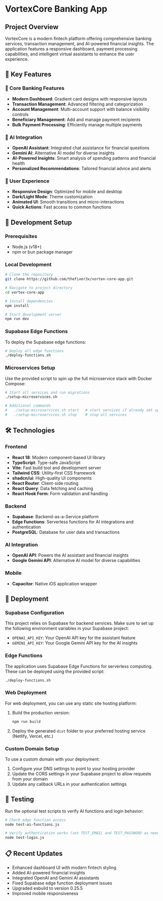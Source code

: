 # VortexCore Banking App

## Project Overview

VortexCore is a modern fintech platform offering comprehensive banking services, transaction management, and AI-powered financial insights. The application features a responsive dashboard, payment processing capabilities, and intelligent virtual assistants to enhance the user experience.

## 🚀 Key Features

### 💼 Core Banking Features
- **Modern Dashboard**: Gradient card designs with responsive layouts
- **Transaction Management**: Advanced filtering and categorization
- **Account Management**: Multi-account support with balance visibility controls
- **Beneficiary Management**: Add and manage payment recipients
- **Bulk Payment Processing**: Efficiently manage multiple payments

### 🤖 AI Integration
- **OpenAI Assistant**: Integrated chat assistance for financial questions
- **Gemini AI**: Alternative AI model for diverse insights
- **AI-Powered Insights**: Smart analysis of spending patterns and financial health
- **Personalized Recommendations**: Tailored financial advice and alerts

### 🎨 User Experience
- **Responsive Design**: Optimized for mobile and desktop
- **Dark/Light Mode**: Theme customization
- **Animated UI**: Smooth transitions and micro-interactions
- **Quick Actions**: Fast access to common functions

## 🧰 Development Setup

### Prerequisites
- Node.js (v18+)
- npm or bun package manager

### Local Development

```sh
# Clone the repository
git clone https://github.com/thefixer3x/vortex-core-app.git

# Navigate to project directory
cd vortex-core-app

# Install dependencies
npm install

# Start development server
npm run dev
```


### Supabase Edge Functions
To deploy the Supabase edge functions:

```sh
# Deploy all edge functions
./deploy-functions.sh
```

### Microservices Setup
Use the provided script to spin up the full microservice stack with Docker Compose:

```sh
# Start all services and run migrations
./setup-microservices.sh

# Additional commands
#   ./setup-microservices.sh start   # start services if already set up
#   ./setup-microservices.sh stop    # stop all services
```

## 🛠️ Technologies

### Frontend
- **React 18**: Modern component-based UI library
- **TypeScript**: Type-safe JavaScript
- **Vite**: Fast build tool and development server
- **Tailwind CSS**: Utility-first CSS framework
- **shadcn/ui**: High-quality UI components
- **React Router**: Client-side routing
- **React Query**: Data fetching and caching
- **React Hook Form**: Form validation and handling

### Backend
- **Supabase**: Backend-as-a-Service platform
- **Edge Functions**: Serverless functions for AI integrations and authentication
- **PostgreSQL**: Database for user data and transactions

### AI Integration
- **OpenAI API**: Powers the AI assistant and financial insights
- **Google Gemini API**: Alternative AI model for diverse capabilities

### Mobile
- **Capacitor**: Native iOS application wrapper

## 🚀 Deployment

### Supabase Configuration

This project relies on Supabase for backend services. Make sure to set up the following environment variables in your Supabase project:

- `OPENAI_API_KEY`: Your OpenAI API key for the assistant feature
- `GEMINI_API_KEY`: Your Google Gemini API key for the AI insights

### Edge Functions

The application uses Supabase Edge Functions for serverless computing. These can be deployed using the provided script:

```sh
./deploy-functions.sh
```

### Web Deployment

For web deployment, you can use any static site hosting platform:

1. Build the production version:
   ```sh
   npm run build
   ```

2. Deploy the generated `dist` folder to your preferred hosting service (Netlify, Vercel, etc.)

### Custom Domain Setup

To use a custom domain with your deployment:

1. Configure your DNS settings to point to your hosting provider
2. Update the CORS settings in your Supabase project to allow requests from your domain
3. Update any callback URLs in your authentication settings

## 🧪 Testing

Run the optional test scripts to verify AI functions and login behavior:

```sh
# Check edge function access
node test-ai-functions.js

# Verify authentication works (set TEST_EMAIL and TEST_PASSWORD as needed)
node test-login.js
```

## 📋 Recent Updates

- Enhanced dashboard UI with modern fintech styling
- Added AI-powered financial insights
- Integrated OpenAI and Gemini AI assistants
- Fixed Supabase edge function deployment issues
- Upgraded esbuild to version 0.25.5
- Improved mobile responsiveness
